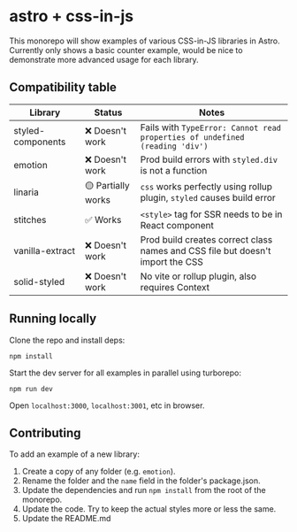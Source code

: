 # astro + css-in-js

This monorepo will show examples of various CSS-in-JS libraries in Astro. Currently only shows a basic counter example, would be nice to demonstrate more advanced usage for each library.

## Compatibility table

| Library           | Status             | Notes                                                                          |
| ----------------- | ------------------ | ------------------------------------------------------------------------------ |
| styled-components | ❌ Doesn't work    | Fails with `TypeError: Cannot read properties of undefined (reading 'div')`    |
| emotion           | ❌ Doesn't work    | Prod build errors with `styled.div` is not a function                          |
| linaria           | 🟡 Partially works | `css` works perfectly using rollup plugin, `styled` causes build error         |
| stitches          | ✅ Works           | `<style>` tag for SSR needs to be in React component                           |
| vanilla-extract   | ❌ Doesn't work    | Prod build creates correct class names and CSS file but doesn't import the CSS |
| solid-styled      | ❌ Doesn't work    | No vite or rollup plugin, also requires Context                                |

## Running locally

Clone the repo and install deps:

```
npm install
```

Start the dev server for all examples in parallel using turborepo:

```
npm run dev
```

Open `localhost:3000`, `localhost:3001`, etc in browser.

## Contributing

To add an example of a new library:

1. Create a copy of any folder (e.g. `emotion`).
2. Rename the folder and the `name` field in the folder's package.json.
3. Update the dependencies and run `npm install` from the root of the monorepo.
4. Update the code. Try to keep the actual styles more or less the same.
5. Update the README.md
